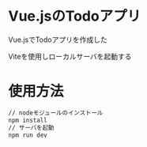 # Vue.jsのTodoアプリ
Vue.jsでTodoアプリを作成した

Viteを使用しローカルサーバを起動する

# 使用方法
```bash
// nodeモジュールのインストール
npm install
// サーバを起動
npm run dev
```